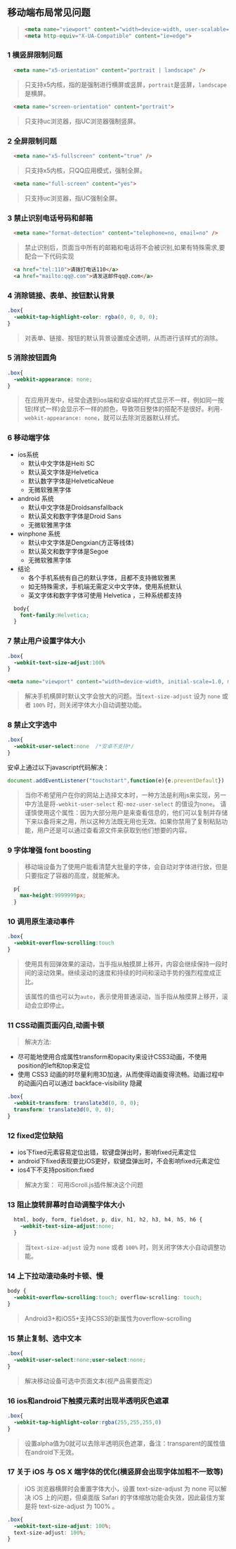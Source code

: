 ## 移动端布局常见问题

> ```html
> <meta name="viewport" content="width=device-width, user-scalable=no, initial-scale=1.0, maximum-scale=1.0, minimum-scale=1.0">
> <meta http-equiv="X-UA-Compatible" content="ie=edge">
> ```

### 1 横竖屏限制问题    

```html
  <meta name="x5-orientation" content="portrait | landscape" />
```
> 只支持x5内核，指的是强制进行横屏或竖屏，`portrait`是竖屏，`landscape`是横屏。

```html
  <meta name="screen-orientation" content="portrait">
```
> 只支持uc浏览器，指UC浏览器强制竖屏。

### 2 全屏限制问题  
```html
  <meta name="x5-fullscreen" content="true" />  
```
>只支持x5内核，只QQ应用模式，强制全屏。

```html
  <meta name="full-screen" content="yes">
```
>只支持uc浏览器，指UC强制全屏。

### 3 禁止识别电话号码和邮箱
```html
  <meta name="format-detection" content="telephone=no, email=no" />
```
> 禁止识别后，页面当中所有的邮箱和电话将不会被识别,如果有特殊需求,要配合一下代码实现

```html
  <a href="tel:110">请拨打电话110</a>
  <a href="mailto:qq@.com">请发送邮件qq@.com</a>        
```

### 4 消除链接、表单、按钮默认背景

```css
.box{
  -webkit-tap-highlight-color: rgba(0, 0, 0, 0);
}
```

>对表单、链接、按钮的默认背景设置成全透明，从而进行该样式的消除。

### 5 消除按钮圆角

```css
.box{
  -webkit-appearance: none;
}
```

>在应用开发中，经常会遇到ios端和安卓端的样式显示不一样，例如同一按钮(样式一样)会显示不一样的颜色，导致项目整体的搭配不是很好。利用`-webkit-appearance: none`，就可以去除浏览器默认样式。
>

### 6 移动端字体

* ios系统  
    + 默认中文字体是Heiti SC   
    + 默认英文字体是Helvetica   
    + 默认数字字体是HelveticaNeue   
    + 无微软雅黑字体   
* android 系统
    + 默认中文字体是Droidsansfallback  
    + 默认英文和数字字体是Droid Sans  
    + 无微软雅黑字体  
* winphone 系统
    + 默认中文字体是Dengxian(方正等线体)  
    + 默认英文和数字字体是Segoe  
    + 无微软雅黑字体     
* 结论  
    + 各个手机系统有自己的默认字体，且都不支持微软雅黑  
    + 如无特殊需求，手机端无需定义中文字体，使用系统默认  
    + 英文字体和数字字体可使用 Helvetica ，三种系统都支持    

```css
  body{
    font-family:Helvetica;
  }
```

### 7 禁止用户设置字体大小

```css
.box{
  -webkit-text-size-adjust:100%
}
```
```html
<meta name="viewport" content="width=device-width, initial-scale=1.0, maximum-scale=1.0, user-scalable=0">
```
>解决手机横屏时默认文字会放大的问题。当`text-size-adjust` 设为 `none` 或者 `100%` 时，则关闭字体大小自动调整功能。

### 8 禁止文字选中

```css
.box{
  -webkit-user-select:none  /*安卓不支持*/
}
```
安卓上通过以下javascript代码解决：   
```javascript
document.addEventListener("touchstart",function(e){e.preventDefault})
```
>当你不希望用户在你的网站上选择文本时，一种方法是利用js来实现，另一中方法是将`-webkit-user-select` 和`-moz-user-select` 的值设为`none`。
>请谨慎使用这个属性：因为大部分用户是来查看信息的，他们可以复制并存储下来以备将来之用，所以这种方法既无用也无效。如果你禁用了复制粘贴功能，用户还是可以通过查看源文件来获取到他们想要的内容。
>

### 9 字体增强 font boosting

>移动端设备为了使用户能看清楚大批量的字体，会自动对字体进行放，但是只要指定了容器的高度，就能解决。

```css
  p{
    max-height:9999999px;
  }
```

### 10 调用原生滚动事件

```css
.box{
  -webkit-overflow-scrolling:touch
}
```

>使用具有回弹效果的滚动，当手指从触摸屏上移开，内容会继续保持一段时间的滚动效果。继续滚动的速度和持续的时间和滚动手势的强烈程度成正比。
>
>该属性的值也可以为`auto`，表示使用普通滚动，当手指从触摸屏上移开，滚动会立即停止。

### 11 CSS动画页面闪白,动画卡顿

>  解决方法:
* 尽可能地使用合成属性transform和opacity来设计CSS3动画，不使用position的left和top来定位
* 使用 CSS3 动画的时尽量利用3D加速，从而使得动画变得流畅。动画过程中的动画闪白可以通过 backface-visibility 隐藏

```css
.box{
  -webkit-transform: translate3d(0, 0, 0);
  transform: translate3d(0, 0, 0);
}
```
### 12 fixed定位缺陷
* ios下fixed元素容易定位出错，软键盘弹出时，影响fixed元素定位
* android下fixed表现要比iOS更好，软键盘弹出时，不会影响fixed元素定位
* ios4下不支持position:fixed

>解决方案： 可用iScroll.js插件解决这个问题  

### 13 阻止旋转屏幕时自动调整字体大小
```css
  html, body, form, fieldset, p, div, h1, h2, h3, h4, h5, h6 {
    -webkit-text-size-adjust:none;
  }
```
>当`text-size-adjust` 设为 `none` 或者 `100%` 时，则关闭字体大小自动调整功能。

### 14 上下拉动滚动条时卡顿、慢

```css
body {
  -webkit-overflow-scrolling:touch; overflow-scrolling: touch;
}
```
> Android3+和iOS5+支持CSS3的新属性为overflow-scrolling

### 15 禁止复制、选中文本

```css
.box{
  -webkit-user-select:none;user-select:none;
}
```
> 解决移动设备可选中页面文本(视产品需要而定)

### 16 ios和android下触摸元素时出现半透明灰色遮罩
```css
.box{
  -webkit-tap-highlight-color:rgba(255,255,255,0)
}
```
>设置alpha值为0就可以去除半透明灰色遮罩，备注：transparent的属性值在android下无效。

### 17 关于 iOS 与 OS X 端字体的优化(横竖屏会出现字体加粗不一致等)
> iOS 浏览器横屏时会重置字体大小，设置 text-size-adjust 为 none 可以解决 iOS 上的问题，但桌面版 Safari 的字体缩放功能会失效，因此最佳方案是将 text-size-adjust 为 100% 。

```css
.box{
  -webkit-text-size-adjust: 100%;
  text-size-adjust: 100%;
}
```

